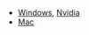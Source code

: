 - [Windows](https://help.netflix.com/en/node/23931), [Nvidia](https://nvidia.custhelp.com/app/answers/detail/a_id/4583/~/4k-uhd-netflix-content-on-nvidia-gpus)
- [Mac](https://help.netflix.com/en/node/55764)